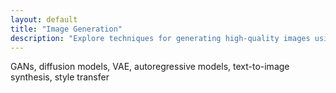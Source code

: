 ```yaml
---
layout: default
title: "Image Generation"
description: "Explore techniques for generating high-quality images using foundation models."
---
```


<link rel="stylesheet" href="{{ '/assets/css/section-academic.css' | relative_url }}">

GANs, diffusion models, VAE, autoregressive models, text-to-image synthesis, style transfer

<script>
  // Navigation variables - no previous for index
  window.prevSection = "/content/handbooks/foundation-models/section17/";
  window.nextSection = "/content/handbooks/foundation-models/section19/";
</script>

<script src="{{ '/assets/js/section-academic.js' | relative_url }}"></script>

